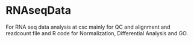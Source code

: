 # RNAseqData
For RNA seq data analysis at csc mainly for QC and alignment and readcount file and R code for Normalization, Differential Analysis and GO.
